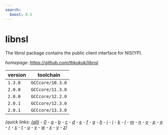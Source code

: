```yaml
---
search:
  boost: 0.5
---
```

# libnsl

The libnsl package contains the public client interface for NIS(YP).

*homepage*: <https://github.com/thkukuk/libnsl>

version | toolchain
--------|----------
``1.3.0`` | ``GCCcore/10.3.0``
``2.0.0`` | ``GCCcore/11.3.0``
``2.0.0`` | ``GCCcore/12.2.0``
``2.0.1`` | ``GCCcore/12.3.0``
``2.0.1`` | ``GCCcore/13.3.0``


*(quick links: [(all)](../index.md) - [0](../0/index.md) - [a](../a/index.md) - [b](../b/index.md) - [c](../c/index.md) - [d](../d/index.md) - [e](../e/index.md) - [f](../f/index.md) - [g](../g/index.md) - [h](../h/index.md) - [i](../i/index.md) - [j](../j/index.md) - [k](../k/index.md) - [l](../l/index.md) - [m](../m/index.md) - [n](../n/index.md) - [o](../o/index.md) - [p](../p/index.md) - [q](../q/index.md) - [r](../r/index.md) - [s](../s/index.md) - [t](../t/index.md) - [u](../u/index.md) - [v](../v/index.md) - [w](../w/index.md) - [x](../x/index.md) - [y](../y/index.md) - [z](../z/index.md))*

